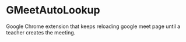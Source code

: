 # GMeetAutoLookup
Google Chrome extension that keeps reloading google meet page until a teacher creates the meeting.
